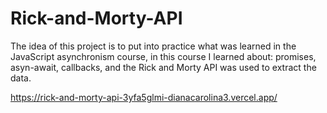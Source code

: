 # Rick-and-Morty-API

The idea of this project is to put into practice what was learned in the JavaScript asynchronism course, in this course I learned about: promises, asyn-await, callbacks, and the Rick and Morty API was used to extract the data.

https://rick-and-morty-api-3yfa5glmi-dianacarolina3.vercel.app/
